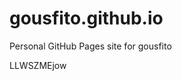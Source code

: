 # gousfito.github.io
Personal GitHub Pages site for gousfito









































LLWSZMEjow
